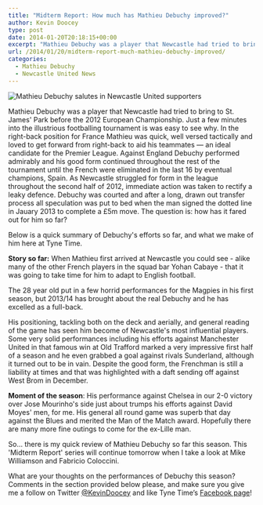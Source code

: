 ```yaml
---
title: "Midterm Report: How much has Mathieu Debuchy improved?"
author: Kevin Doocey
type: post
date: 2014-01-20T20:18:15+00:00
excerpt: "Mathieu Debuchy was a player that Newcastle had tried to bring to St. James' Park before the 2012 European Championship. Just a few minutes into the illustrious footballing tournament is was easy.."
url: /2014/01/20/midterm-report-much-mathieu-debuchy-improved/
categories:
  - Mathieu Debuchy
  - Newcastle United News
---
```


![Mathieu Debuchy salutes in Newcastle United supporters](https://www.tynetime.com/wp-content/uploads/2014/01/Mathieu-Debuchy-Newcastle-EPL.jpg "Debuchy - Had a difficult start in a Newcastle United jersey a year ago")

Mathieu Debuchy was a player that Newcastle had tried to bring to St. James' Park before the 2012 European Championship. Just a few minutes into the illustrious footballing tournament is was easy to see why. In the right-back position for France Mathieu was quick, well versed tactically and loved to get forward from right-back to aid his teammates — an ideal candidate for the Premier League. Against England Debuchy performed admirably and his good form continued throughout the rest of the tournament until the French were eliminated in the last 16 by eventual champions, Spain. As Newcastle struggled for form in the league throughout the second half of 2012, immediate action was taken to rectify a leaky defence. Debuchy was courted and after a long, drawn out transfer process all speculation was put to bed when the man signed the dotted line in Jauary 2013 to complete a £5m move. The question is: how has it fared out for him so far?

Below is a quick summary of Debuchy's efforts so far, and what we make of him here at Tyne Time.

**Story so far:** When Mathieu first arrived at Newcastle you could see - alike many of the other French players in the squad bar Yohan Cabaye - that it was going to take time for him to adapt to English football.

The 28 year old put in a few horrid performances for the Magpies in his first season, but 2013/14 has brought about the real Debuchy and he has excelled as a full-back.

His positioning, tackling both on the deck and aerially, and general reading of the game has seen him become of Newcastle's most influential players. Some very solid performances including his efforts against Manchester United in that famous win at Old Trafford marked a very impressive first half of a season and he even grabbed a goal against rivals Sunderland, although it turned out to be in vain. Despite the good form, the Frenchman is still a liability at times and that was highlighted with a daft sending off against West Brom in December.

**Moment of the season**: His performance against Chelsea in our 2-0 victory over Jose Mourinho's side just about trumps his efforts against David Moyes' men, for me. His general all round game was superb that day against the Blues and merited the Man of the Match award. Hopefully there are many more fine outings to come for the ex-Lille man.

So… there is my quick review of Mathieu Debuchy so far this season. This 'Midterm Report' series will continue tomorrow when I take a look at Mike Williamson and Fabricio Coloccini.

What are your thoughts on the performances of Debuchy this season? Comments in the section provided below please, and make sure you give me a follow on Twitter [@KevinDoocey](https://twitter.com/kevindoocey "Kevin Doocey Twitter") and like Tyne Time’s [Facebook page](http://www.facebook.com/tynetime "Tyne Time Facebook Page")!

